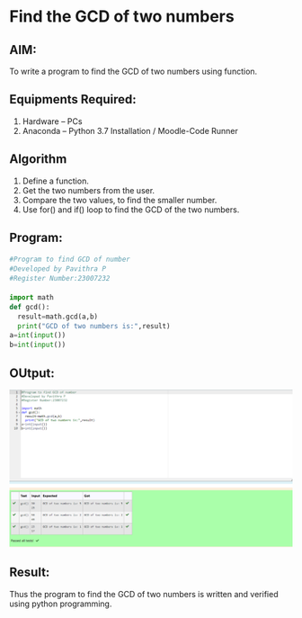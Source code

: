 # Find the GCD of two numbers

## AIM:
To write a program to find the GCD of two numbers using function.

## Equipments Required:
1. Hardware – PCs
2. Anaconda – Python 3.7 Installation / Moodle-Code Runner

## Algorithm
1. Define a function.
2. Get the two numbers from the user.
3. Compare the two values, to find the smaller number.
4. Use for() and if() loop to find the GCD of the two numbers.

## Program:
```PYTHON
#Program to find GCD of number
#Developed by Pavithra P
#Register Number:23007232

import math
def gcd():
  result=math.gcd(a,b)
  print("GCD of two numbers is:",result)
a=int(input())
b=int(input())
```


## OUtput:
![Alt text](gcd.png)



## Result:
Thus the program to find the GCD of two numbers is written and verified using python programming.
